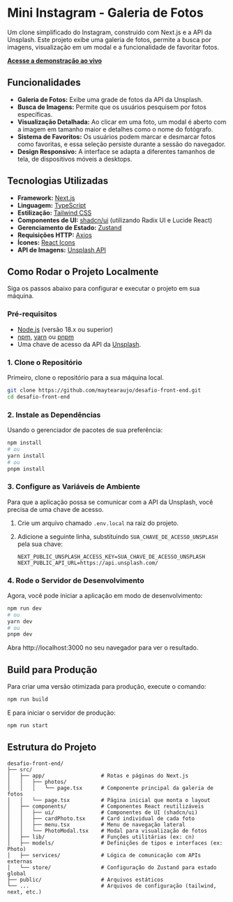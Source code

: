 # Mini Instagram - Galeria de Fotos

Um clone simplificado do Instagram, construído com Next.js e a API da Unsplash. Este projeto exibe uma galeria de fotos, permite a busca por imagens, visualização em um modal e a funcionalidade de favoritar fotos.

**[Acesse a demonstração ao vivo](https://desafio-frontend-sage.vercel.app/)**

## Funcionalidades

*   **Galeria de Fotos:** Exibe uma grade de fotos da API da Unsplash.
*   **Busca de Imagens:** Permite que os usuários pesquisem por fotos específicas.
*   **Visualização Detalhada:** Ao clicar em uma foto, um modal é aberto com a imagem em tamanho maior e detalhes como o nome do fotógrafo.
*   **Sistema de Favoritos:** Os usuários podem marcar e desmarcar fotos como favoritas, e essa seleção persiste durante a sessão do navegador.
*   **Design Responsivo:** A interface se adapta a diferentes tamanhos de tela, de dispositivos móveis a desktops.

## Tecnologias Utilizadas

*   **Framework:** [Next.js](https://nextjs.org/)
*   **Linguagem:** [TypeScript](https://www.typescriptlang.org/)
*   **Estilização:** [Tailwind CSS](https://tailwindcss.com/)
*   **Componentes de UI:** [shadcn/ui](https://ui.shadcn.com/) (utilizando Radix UI e Lucide React)
*   **Gerenciamento de Estado:** [Zustand](https://github.com/pmndrs/zustand)
*   **Requisições HTTP:** [Axios](https://axios-http.com/)
*   **Ícones:** [React Icons](https://react-icons.github.io/react-icons/)
*   **API de Imagens:** [Unsplash API](https://unsplash.com/developers)

## Como Rodar o Projeto Localmente

Siga os passos abaixo para configurar e executar o projeto em sua máquina.

### Pré-requisitos

*   [Node.js](https://nodejs.org/en/) (versão 18.x ou superior)
*   [npm](https://www.npmjs.com/), [yarn](https://yarnpkg.com/) ou [pnpm](https://pnpm.io/)
*   Uma chave de acesso da API da [Unsplash](https://unsplash.com/developers).

### 1. Clone o Repositório

Primeiro, clone o repositório para a sua máquina local.

```bash
git clone https://github.com/maytearaujo/desafio-front-end.git
cd desafio-front-end
```

### 2. Instale as Dependências

Usando o gerenciador de pacotes de sua preferência:

```bash
npm install
# ou
yarn install
# ou
pnpm install
```

### 3. Configure as Variáveis de Ambiente

Para que a aplicação possa se comunicar com a API da Unsplash, você precisa de uma chave de acesso.

1.  Crie um arquivo chamado `.env.local` na raiz do projeto.
2.  Adicione a seguinte linha, substituindo `SUA_CHAVE_DE_ACESSO_UNSPLASH` pela sua chave:

    ```env
    NEXT_PUBLIC_UNSPLASH_ACCESS_KEY=SUA_CHAVE_DE_ACESSO_UNSPLASH
    NEXT_PUBLIC_API_URL=https://api.unsplash.com/
    ```

### 4. Rode o Servidor de Desenvolvimento

Agora, você pode iniciar a aplicação em modo de desenvolvimento:

```bash
npm run dev
# ou
yarn dev
# ou
pnpm dev
```

Abra http://localhost:3000 no seu navegador para ver o resultado.

## Build para Produção

Para criar uma versão otimizada para produção, execute o comando:

```bash
npm run build
```

E para iniciar o servidor de produção:

```bash
npm run start
```

## Estrutura do Projeto

```
desafio-front-end/
├── src/
│   ├── app/                  # Rotas e páginas do Next.js
│   │   ├── photos/
│   │   │   └── page.tsx      # Componente principal da galeria de fotos
│   │   └── page.tsx          # Página inicial que monta o layout
│   ├── components/           # Componentes React reutilizáveis
│   │   ├── ui/               # Componentes de UI (shadcn/ui)
│   │   ├── cardPhoto.tsx     # Card individual de cada foto
│   │   ├── menu.tsx          # Menu de navegação lateral
│   │   └── PhotoModal.tsx    # Modal para visualização de fotos
│   ├── lib/                  # Funções utilitárias (ex: cn)
│   ├── models/               # Definições de tipos e interfaces (ex: Photo)
│   ├── services/             # Lógica de comunicação com APIs externas
│   └── store/                # Configuração do Zustand para estado global
├── public/                   # Arquivos estáticos
└── ...                       # Arquivos de configuração (tailwind, next, etc.)
```


